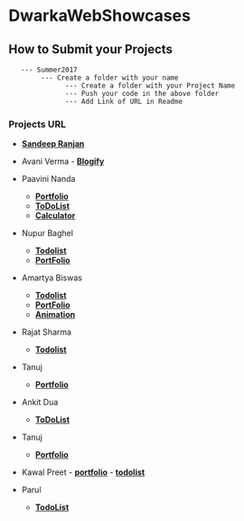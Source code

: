# DwarkaWebShowcases

## How to Submit your Projects
       --- Summer2017
            --- Create a folder with your name 
                  --- Create a folder with your Project Name 
                  --- Push your code in the above folder
                  --- Add Link of URL in Readme 

### Projects URL
 - **[Sandeep Ranjan](https://github.com/srsandy/DwarkaWebShowcases/tree/master/Summer2017/Sandeep%20Ranjan/Expenso)**
 - Avani Verma 
       - **[Blogify](http://blogify-version4.bitballoon.com/)**
 - Paavini Nanda
    - **[Portfolio](http://lifeguard-runouts-78461.bitballoon.com/)**
    - **[ToDoList](http://reporter-goat-24368.bitballoon.com/)**
    - **[Calculator](http://cashier-suit-45113.bitballoon.com/)**
 - Nupur Baghel
 	  - **[Todolist](http://mercenary-cheetah-86354.bitballoon.com/)**
 	  - **[PortFolio](http://coordinator-bird-67045.bitballoon.com/)**
 - Amartya Biswas
	  - **[Todolist](http://fireman-florence-78507.bitballoon.com/)**
 	  - **[PortFolio](http://advisor-complexes-28855.bitballoon.com/)**
	  - **[Animation](http://miller-alice-38748.bitballoon.com/)**
- Rajat Sharma
    - **[Todolist](http://to-do-list-by-rajat.bitballoon.com)**

 - Tanuj
	  - **[Portfolio](http://carpenter-stretchers-20738.bitballoon.com/)**


- Ankit Dua
	- **[ToDoList](http://poacher-amplitude-73481.bitballoon.com/)**

 - Tanuj
	  - **[Portfolio](http://upholsterer-beaver-25857.bitballoon.com/)**

- Kawal Preet 
	   - **[portfolio](https://story-teller-joseph-73622.bitballoon.com)**
	   - **[todolist](http://printer-squadrons-26478.bitballoon.com/)**
    
- Parul
    - **[TodoList](https://sentry-porcupine-65848.bitballoon.com)**


